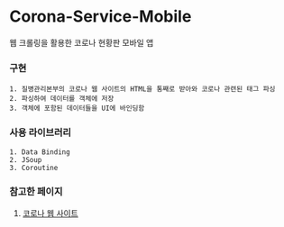 # Corona-Service-Mobile
웹 크롤링을 활용한 코로나 현황판 모바일 앱

### 구현
```
1. 질병관리본부의 코로나 웹 사이트의 HTML을 통째로 받아와 코로나 관련된 태그 파싱 
2. 파싱하여 데이터를 객체에 저장
3. 객체에 포함된 데이터들을 UI에 바인딩함 
```

### 사용 라이브러리
```
1. Data Binding
2. JSoup
3. Coroutine
```

### 참고한 페이지
1. [코로나 웹 사이트](http://ncov.mohw.go.kr/ "코로나바이러스감염증-19(COVID-19)")
